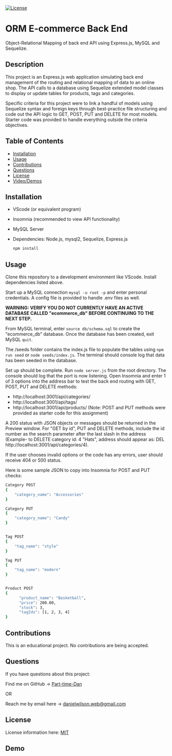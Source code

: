 [![License](https://img.shields.io/badge/License-MIT-blue.svg)](https://choosealicense.com/licenses/mit/)

# ORM E-commerce Back End

Object-Relational Mapping of back end API using Express.js, MySQL and Sequelize.

## Description

This project is an Express.js web application simulating back end management of the routing and relational mapping of data to an online shop. The API calls to a database using Sequelize extended model classes to display or update tables for products, tags and categories. 

Specific criteria for this project were to link a handful of models using Sequelize syntax and foreign keys through best-practice file structuring and code out the API logic to GET, POST, PUT and DELETE for most models. Starter code was provided to handle everything outside the criteria objectives.


## Table of Contents

- [Installation](#installation)
- [Usage](#usage)
- [Contributions](#contributions)
- [Questions](#questions)
- [License](#license)
- [Video/Demos](#demo)

## Installation

- VScode (or equivalent program) 

- Insomnia (recommended to view API functionality)

- MySQL Server

- Dependencies: Node.js, mysql2, Sequelize, Express.js
    ```sh
    npm install
    ``` 


## Usage

Clone this repository to a development environment like VScode. Install dependencies listed above.

Start up a MySQL connection `mysql -u root -p` and enter personal credentials. A config file is provided to handle .env files as well.

**WARNING: VERIFY YOU DO NOT CURRENTLY HAVE AN ACTIVE DATABASE CALLED "ecommerce_db" BEFORE CONTINUING TO THE NEXT STEP.**

From MySQL terminal, enter `source db/schema.sql` to create the "ecommerce_db" database. Once the database has been created, exit MySQL `quit`.

The /seeds folder contains the index.js file to populate the tables using `npm run seed` or `node seeds/index.js`. The terminal should console log that data has been seeded in the database.

Set up should be complete. Run `node server.js` from the root directory. The console should log that the port is now listening. Open Insomnia and enter 1 of 3 options into the address bar to test the back end routing with GET, POST, PUT and DELETE methods:

- http://<area>localhost:3001/api/categories/
- http://<area>localhost:3001/api/tags/
- http://<area>localhost:3001/api/products/ (Note: POST and PUT methods were provided as starter code for this assignment)

A 200 status with JSON objects or messages should be returned in the Preview window. For "GET by id", PUT and DELETE methods, include the id number as the search parameter after the last slash in the address (Example- to DELETE category id: 4 "Hats", address should appear as: DEL http://<area>localhost:3001/api/categories/4). 

If the user chooses invalid options or the code has any errors, user should receive 404 or 500 status.


Here is some sample JSON to copy into Insomnia for POST and PUT checks:
```sh
Category POST
{
	"category_name": "Accessories"
}

Category PUT
{
	"category_name": "Candy"
}


Tag POST
{
	"tag_name": "style"
}

Tag PUT
{
	"tag_name": "modern"
}


Product POST
{
      "product_name": "Basketball",
      "price": 200.00,
      "stock": 3,
      "tagIds": [1, 2, 3, 4]
}
```

## Contributions

This is an educational project. No contributions are being accepted.
 

## Questions

If you have questions about this project:

Find me on GitHub -> [Part-time-Dan](https://github.com/Part-time-Dan)

OR

Reach me by email here -> [danielwilson.web@gmail.com](mailto:danielwilson.web@gmail.com)


## License

License information here: [MIT](https://choosealicense.com/licenses/mit/)

## Demo
